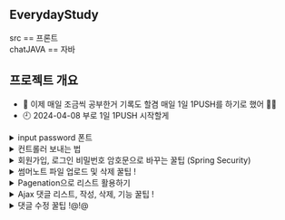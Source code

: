 ## EverydayStudy
src == 프론트  <br>
chatJAVA == 자바 

## 프로젝트 개요
- 🌱 이제 매일 조금씩 공부한거 기록도 할겸 매일 1일 1PUSH를 하기로 했어 👀👀
- 🕘 2024-04-08 부로 1일 1PUSH 시작할게


<details>
<summary>
  input password 폰트
</summary>
   <br>
  input type password를 사용하다보면 숨겨진 패스워드 표시(●)가 안 보이는 경우가 있다. <br>
  이런 문제가 발생하는 이유는 폰트가 (●)문자를 지원하지 않아서이다. <br>
  이 경우는 현재 사용중인 폰트가 해당 문자를 지원하지 않아서 발생하는 것으로 input type이 password인것의 font-family를 변경하면 해결된다. <br>

  input[type=password]{font-family:"굴림";}  <br>
  위와 같은 코드를 사용하면 input type=password 폰트만 굴림으로 바뀌는데 이렇게 변경하면 오류가 해결된다.
</details>

<details>
<summary>
  컨트롤러 보내는 법
</summary>
	
## 컨트롤러
DispatcherServlet을 생성한 후 url의 요청을 받아서 DispatcherServlet에서 처리한다. <br>
RequestMapping으로 설정할 것들을 Web에 들어가서 밑에 처럼 추가해준다

```
<!-- ===DispatcherServlet 생성===(Controller, ViewResolver, hanlderMapping) -->
<servlet>
  <!-- 이 서블릿 이름대로 (서블릿이름)-servlet.xml 파일을 DispatcherServlet으로 삼음 -->
  <servlet-name>dispatcher</servlet-name>
  <servlet-class>org.springframework.web.servlet.DispatcherServlet</servlet-class>
  <!-- contextLoader가 아래 위치의 설정 파일을 읽어서 이 파일을 DispatcherServlet으로 만든다. -->
  <init-param>
    <param-name>contextConfigLocation</param-name>
    <param-value>/WEB-INF/config/dispatcher-servlet.xml</param-value>
  </init-param>
</servlet>

<servlet-name>dispatcher</servlet-name>
  <url-pattern>*.do</url-pattern>
  <url-pattern>*.te</url-pattern>
  <url-pattern>*.ml</url-pattern>
  <url-pattern>*.di</url-pattern>
</servlet-mapping>   
```

## 서블릿
view의 경로, 확장자를 정해주는 부분 : DispatcherServlet이 이 경로를 따라서 컨트롤러가 날린 뷰의 이름에 해당하는 뷰가 있는지 찾아봄. <br>
 model에 대한 패키지명을 추가해주어야 한다 추가하지 않으면 못 찾는다 <br>
 
```
<!-- ViewResolver 생성 -->
<bean class="org.springframework.web.servlet.view.InternalResourceViewResolver">
  <property name="prefix" value="/WEB-INF/views/"/>
  <property name="suffix" value=".jsp"/>
</bean>

<!-- model에 대한 패키지명을 추가해준다 -->
<context:component-scan base-package="com.matcha.mvc" />
```
</details>

<details>
<summary>
  회원가입, 로그인 비밀번호 암호문으로 바꾸는 꿀팁 (Spring Security)
</summary>
  
  ## Spring Security는 Spring 기반의 애플리케이션의 보안(인증과 권한, 인가 등)을 담당하는 스프링 하위 프레임워크이다.
  - 인증(Authentication): 해당 사용자가 본인이 맞는지를 확인하는 절차
  - 인가(Authorization): 인증된 사용자가 요청한 자원에 접근 가능한지를 결정하는 절차

  ## Spring Security 사용하기 위해서는 pom.xml에 dependencies를 추가해주어야 합니다.
  ```
  <!-- 3. Spring Security Module(core, web, config) -->
  <dependency>
      <groupId>org.springframework.security</groupId>
      <artifactId>spring-security-core</artifactId>
      <version>5.5.2</version> 
   </dependency>
   <dependency>
      <groupId>org.springframework.security</groupId>
      <artifactId>spring-security-web</artifactId>
      <version>5.5.2</version>
   </dependency>
   <dependency>
      <groupId>org.springframework.security</groupId>
      <artifactId>spring-security-config</artifactId>
      <version>5.5.2</version>
   </dependency>
  ```
  ## web.xml 공통으로 사용할 의존성 설정 파일의 위치를 담는 파라미터 를 설정해줍니다.
  ```
  <context-param>
  	<param-name>contextConfigLocation</param-name>
  	<param-value>
  		/WEB-INF/config/spring-security.xml
  	</param-value>
  </context-param>
  ```
  ## 경로에 맞에 파일을 세팅한 후 spring-security.xml에 빈을 등록하면 세팅 끝
  ```
  <beans xmlns="http://www.springframework.org/schema/beans"
	xmlns:xsi="http://www.w3.org/2001/XMLSchema-instance"
	xmlns:security="http://www.springframework.org/schema/security"
	xsi:schemaLocation="http://www.springframework.org/schema/beans http://www.springframework.org/schema/beans/spring-beans.xsd
		http://www.springframework.org/schema/security http://www.springframework.org/schema/security/spring-security-5.5.xsd">

	  <bean class="org.springframework.security.crypto.bcrypt.BCryptPasswordEncoder" id="bcryptPasswordEncoder"/>
  </beans>
  ```
  ## 회원가입 하는 과정 (encode)
  encode : 해당 암호화 방식으로 암호화한 문자열을 리턴해줍니다. 회원가입 시 DB에 넣기전에 사용하면 됩니다. <br>
  DB확인을 하면 평문이였였던 비밀번호가 암호문으로 바꿔있는 것을 확인할 수 있다. <br>
  ```
  @ResponseBody
  @RequestMapping(value="/insert.me", produces="application/json; charset=UTF-8")
    public String insert(Member m, Model model, ModelAndView mv) {
    
      // 암호화 작업
      String encPwd = bcryptPasswordEncoder.encode(m.getUserPwd());
      
      m.setUserPwd(encPwd); // Member객체에 userPwd필드에 평문이 아닌 암호문으로 변경
      
      int result = memberService.insertMember(m);
    }
  ```
  ## 로그인 하는 과정 (matches)
  matches : Member m으로 들어온 비밀번호는 암호화되어 DB에 저장된 암호화된 비밀번호와 같은지 비교를 하여 확인할 수 있습니다. <br>
  ````
	@ResponseBody
	@RequestMapping(value="/loginMember.me", produces="application/json; charset=UTF-8")
    public String loginMember(Member m, HttpSession session, ModelAndView mv) {
        
		Member loginUser = memberService.loginMember(m.getUserId()); //아이디로만 멤버객체 가져오기
		
		if(loginUser == null || !bcryptPasswordEncoder.matches(m.getUserPwd(), loginUser.getUserPwd())) { // 로그인실패 => 에러문구를 message에 담고 리턴
			mv.addObject("message", "로그인 실패");
			return new Gson().toJson(mv);
		} else {
			session.setAttribute("loginUser", loginUser);
			mv.addObject("message", "로그인 성공");
			return new Gson().toJson(mv);
		}
	
    }
  ````
</details>

<details>
<summary>
  썸머노트 파일 업로드 및 삭제 꿀팁 !
</summary>
	
   ## 썸머노트 에디터를 적용한 callbacks함수를 사용하여여 자바스크립트 구현 
   onImageUpload : 이미지를 첨부할때 실행되는 함수  <br>
   onMediaDelete : 이미지를 삭재하였을때 실행되는 함수 <br>
   ````
makeNote = () => {
    $('.summernote').summernote({
      placeholder: 'Hello stand alone ui',
        tabsize: 2,
        height: 500,

        callbacks:{
          onImageUpload : function(files, editor,	welEditable) { // 이미지를 첨부할때 실행되는 함수
            console.log("이미지 첨부 됨");
            console.log(files);
            for (var i = files.length - 1; i >= 0; i--) {
                console.log(files[i],this);
                sendFile(files[i],this);
            }
          },
          onMediaDelete : function ($target, editor, $editable) { // 이미지를 삭재하였을때 실행되는 함수
            var deletedImageUrl = $target

                .attr('src')
                .split('/')
                .pop()

                // $target.attr('src'): 삭제된 미디어 요소의 src 속성을 통해 삭제된 이미지의 URL을 가져옵니다.
                // .split('/'): URL을 / 기준으로 분할합니다.
                // .pop(): 분할된 URL에서 마지막 요소를 가져옵니다. 이것은 파일의 이름이 될 것입니다.
                console.log(deletedImageUrl)

                data = new FormData()
                data.append('file', deletedImageUrl)
              
                console.log('aaaaa', data)

            // summernote에서 이미지 삭제시 실행할 함수 
            templateAjaxController.deleteFile2(data, fileDele);
          }
        },
      });
}

   ````
## onImageUpload 함수가 실행되면 data에 파일정보를 담아 ajax를 통해 컨트롤러로 보내준다.
````
sendFile = (file, editor) => {
  data = new FormData();
  data.append("file", file);
  console.log(data)

  templateAjaxController.insertTemplateImg(data, editor);
}
````
## 성공시 파일 위치와 이름을 통해 에디터에 이미지를 출력하여 보여준다. 
````
insertTemplateImg : (data, editor) =>{
        console.log(data)
        $.ajax({
            data : data,
            type : "POST",
            url : "insertTemplateImg.te",  
            contentType : false,
            processData : false,
            enctype : 'multipart/form-data',   
            success: function (data) { // 처리가 성공할 경우
                console.log(data)
                // 에디터에 이미지 출력
                $(editor).summernote('editor.insertImage', data);
            },
            error: (err) => {
                console.log(err)
            }
        })
    },
````
## 컨트롤러에서 파일 위치와 이름만 지정해서 다시 리턴하여 보내준다.
````
//  서머노트 작성시 이미지파일 올렸을때 내 실제 경로 폴더에도 올려주는 메서드
@ResponseBody
@RequestMapping(value="/insertTemplateImg.te", produces="application/json; charset=UTF-8")
// @RequestParam은 자바스크립트에서 설정한 이름과 반드시 같아야한다!
public String uploadSummernoteImageFile(@RequestParam("file") MultipartFile multipartFile, HttpSession session )  {
	
	System.out.println(multipartFile);

	String cName = saveFile(multipartFile, session, "resources/img/templateImgFile/insertTemplate/");
	String changeName = "resources/img/templateImgFile/insertTemplate/" + cName;
	
	return new Gson().toJson(changeName);
}
````
## onMediaDelete 삭제함수 실행시 target을 통해 파일 위치와 이름을 알아내는 부분이다.
````
onMediaDelete : function ($target) {
            var deletedImageUrl = $target

                .attr('src') // $target.attr('src'): 삭제된 미디어 요소의 src 속성을 통해 삭제된 이미지의 URL을 가져옵니다.
                .split('/')  // .split('/'): URL을 / 기준으로 분할합니다.
                .pop()       // .pop(): 분할된 URL에서 마지막 요소를 가져옵니다. 이것은 파일의 이름이 될 것입니다.

                console.log(deletedImageUrl)
                data = new FormData()
                data.append('file', deletedImageUrl)

            // summernote에서 이미지 삭제시 실행할 함수 
            templateAjaxController.deleteFile2(data, fileDele);
          }
````
## ajax를 이용해 컨틀롤러를 보내줘서 파일 위치와 이름을 통해 삭제를 해주면 끝 참 쉽죠 ~?
````
deleteFile2 : (data, callback) =>{
        console.log(data)
        $.ajax({
            data : data,
            type : "POST",
            url : "deleteTemplateImage.te",  
            contentType : false,
            processData : false,
            enctype : 'multipart/form-data',   
            success: (result) => {
                callback(result)
            },
            error: (err) => {
                console.log(err)
            }
        })
    },


// 서머노트 작성시 이미지파일 삭제했을때 내 실제 경로 폴더에도 삭제하는 메서드 
@ResponseBody
@RequestMapping(value="/deleteTemplateImage.te", produces = "application/json; charset=utf8")
public String deleteSummernoteImageFile(@RequestParam("file") String file, HttpSession session )  {

	new File(session.getServletContext().getRealPath("resources/img/templateImgFile/insertTemplate/"+file)).delete();
	
	return "good";
}
````
## 업데이트도 똑같아
위에 처럼 다 똑같이 하고 SQL에서 업데이트 성공시 코드들 저장 ~ <br>
````
@ResponseBody
@RequestMapping(value="/updateTemplate.te", produces="application/json; charset=UTF-8")
public String updateSummernote(Template t, ModelAndView mv)  {

	// 성공하면 success 보내주고 실패시 fail을 보내줌
	return new Gson().toJson(templateService.updateTemplate(t) > 0 ? "success" : "fail"); 
}

updateT = (result) => {
    if(result == 'success'){ // 업데이트 성공시
        var markup = $('.click2edit').summernote('code'); // 썸머노트가 코드 수정을 저장해줌
        $('.click2edit').summernote('destroy');
    } else {
        alert('템플릿 수정에 실패하였습니다.');
    }
}
````

</details>

<details>
<summary>
  Pagenation으로 리스트 활용하기 
</summary>

## PageInfo 객체 만들어주기 !
이 메서드는 페이지네이션 기능을 구현하기 위해 필요한 정보들을 계산하고 이를 담은 객체를 생성하여 반환하는 메서드입니다. <br>
````
public static PageInfo getPageInfo(int listCount, int currentPage, int pageLimit, int boardLimit) {
		
	int maxPage = (int)Math.ceil((double)listCount / boardLimit);    // 가장 마지막페이지(총 페이지 수)
	int startPage= (currentPage - 1) / pageLimit*pageLimit + 1;  // 페이징바의 시작수
	int endPage = startPage + pageLimit - 1;    // 페이징바의 끝수
	endPage = endPage > maxPage ? maxPage : endPage;
	
	//*페이징바를 만들때 필요한 객체
	PageInfo pi = new PageInfo(listCount, currentPage, pageLimit, boardLimit, maxPage, startPage, endPage);
	return pi;
}
````

## 컨트롤러에서 PageInfo 사용하는 방법
아래처럼 value 값을 정한 후 defaultValue 값을 무조건 1로 설정 currentPage(현재페이지)가 없을 수 없기 떄문이다.  <br>
````
// 템플릿 리스트 보여주기
@RequestMapping("/template.te")
public ModelAndView tem(@RequestParam(value="cpage", defaultValue="1") int currentPage, ModelAndView mv){

	// PageInfo 객체를 통해 (총 갯수, 현재페이지, 펴이징 바, 보여줄 게시물 수)를 기입한다
	PageInfo pi = Pagenation.getPageInfo(templateService.selectListCount(), currentPage, 5, 9);

	// pi 정보를 통해 템플릿 정보들을 가가져온다
	ArrayList<Template> list = templateService.selectTemplateList(pi);
	
	mv.addObject("pi", pi)
	  .addObject("list", list)
	  .setViewName("template/template");
	
	return mv;
}
````
## DAO에서 PageInfo를 사용할때는 RowBounds 클래스를 사용한다 !
RowBounds 클래스는 MyBatis에서 사용되는 페이징을 처리하기 위한 클래스이다. <br>
예를 들어 offset 10번째부터 limit 20개의 데이터를 조회하는 식으로 돌아간다. <br>
````
// 템플릿 리스트 정보 가져오기 
public ArrayList<Template> selectTemplateList(SqlSessionTemplate sqlSession, PageInfo pi) {
	int offset = (pi.getCurrentPage() - 1) * pi.getBoardLimit();  // 조회를 시작할 행의 인덱스
	int limit = pi.getBoardLimit();  // 조회할 행의 최대 개수
	
	RowBounds rowBounds = new RowBounds(offset, limit);

	// selectList 메서드가 반환하는 값이 실제로는 List 타입이기 때문에 다운 캐스팅(형변환을 함)
	return (ArrayList)sqlSession.selectList("TemplateMapper.selectTemplateList", null, rowBounds);
}
````
</details>

<details>
<summary>
  Ajax 댓글 리스트, 작성, 삭제, 기능 꿀팁 !
</summary>
	
# Ajax란?	
자바스크립트를 통해 비동기식으로 서버에 데이터를 요청하여 필요한 데이터를 받아와 전체 페이지를 새로 고치지 않고 변경이 필요한 부분만 고치는 기술이다.
	
## 1.  onload 이벤트를 통해 body 페이지 그리는 동시에 함수를 실행하는 방식을 선택!
onload란 웹 페이지가 로드될 때 발생하는 이벤트입니다. 예를 들어, 웹 페이지가 로드될 때 초기 데이터를 로드하여 화면에 표시하는 등의 작업을 onload 이벤트 핸들러에서 처리할 수 있습니다. <br>
````
<body onload="replyCommont(${tno})">

replyCommont = (tno) => { // onload 디테일뷰 들어오는 순간 댓글 페이징 바 그려주는 메서드

    data = {
        tno : tno
    }
    templateAjaxController.onloadReply(data, replySucc);
}

// Ajax사용법
const templateAjaxController = {
	onloadReply : (data, callback) =>{
	$.ajax({
	    data : data,
	    type : "POST",
	    url : "onloadReply.te",   
	    success: (result) => {
		callback(result)
	    },
	    error: (err) => {
		console.log(err)
	    }
	})
	}
}


// 성공시 콜백함수
replySucc = (result) => {
    // console.log(result)
    let list = result.model.ReplyList;
    let loginUser = result.model.userNo;
    let pi = result.model.pi;
    let tno = result.model.tno;

    // 댓글 그려주기
    let str = "";
    for (let r of list) {
        if(loginUser === r.userNo){
            str += `<div id="comment-${r.templateReplyNo}" class="comment-container">`
                    + `<div class="reply-container">`
                    + `<div class="profile">`
                        + `<img src="`+ r.memberImgChangName +`" alt="">`
                    + `</div>`
                    + `<div class="reply-center">`
                        +`<div class="name-container">`
                        +`<div class="name-container">`
                            +`<h3 style="font-size: 1.5rem;">`+ r.userName +`</h3>`
                            +`<p>` + r.templateReplyDate +`</p>`
                        +`</div>`
                        +`<div class="btn-container">`       //JavaScript 함수에 전달된 문자열은 따옴표로 감싸져야 함 그렇지 않으면 JavaScript는 이를 변수나 함수 호출로 인식하려고 시도하며, 해당 변수나 함수가 정의되지 않았기 때문에 undefined가 반환됩니다.
                            +`<button class="edit-btn" onclick="editReply(${r.templateReplyNo}, ${r.templateNo}, '${r.memberImgChangName}', '${r.userName}', '${r.templateReplyDate}', '${r.templateReplyContent}')">edit</button>`
                            +`<button class="del-btn" onclick="delReply(`+ r.templateReplyNo + `,`+ r.templateNo + `)">delete</button>`
                        +`</div>`
                        +`</div>`
                
                        +`<div class="reply-comment">`
                        +`<span>` + r.templateReplyContent +`</span>`
                        +`</div>`
                    +`</div>`
                    +`</div>`
                +`</div>`;
        } else {
            str += `<div class="comment-container">`
            + `<div class="reply-container">`
            + `<div class="profile">`
                + `<img src="`+ r.memberImgChangName +`" alt="">`
            + `</div>`
            + `<div class="reply-center">`
                +`<div class="name-container">`
                +`<div class="name-container">`
                    +`<h3 style="font-size: 1.5rem;">`+ r.userName +`</h3>`
                    +`<p>` + r.templateReplyDate +`</p>`
                +`</div>`
                +`</div>`
        
                +`<div class="reply-comment">`
                +`<span>` + r.templateReplyContent +`</span>`
                +`</div>`
            +`</div>`
            +`</div>`
        +`</div>`;
        }
    }

    // 페이징 바 그려주기
    let str2 = "";
    
        if(pi.currentPage == 1){
            str2 += '<li class="page-item disabled"><a class="page-link">Previous</a></li>'
        } else {
            str2 += `<li class="page-item"><a class="page-link" onclick="choicePage(`+ (pi.currentPage - 1 ) + `,` + tno + `)">Previous</a></li>`
        }

        for (let i = pi.startPage; i <= pi.endPage; i++) {
            str2 += '<li class="page-item"><button class="page-link" onclick="choicePage('+ i + `,` + tno  +')">' + i + '</button></li>'
        }

        if(pi.currentPage != pi.maxPage){
            str2 += '<li class="page-item"><button class="page-link" onclick="choicePage('+ (pi.currentPage + 1)+ `,` + tno +')">Next</button></li>'
        } else {
            str2 += '<li class="page-item disabled"><a class="page-link">Next</a>'
        } 

        document.querySelector("#ReplyContent").innerHTML = str;
        document.querySelector("#pagingArea ul").innerHTML = str2;

        result = ''
        document.getElementById("text-commet").value = result;

        enableAllButtons(); // 모든 버튼 활성화
}

````
## 2. 컨트롤러를 통해 요청을 처리 하고 쿼리를 실행!

공통으로 수행되는 작업 코드를 줄이기 위해 ModelAndView 객체에 담아 반환하는 메서드를 만들었다. 
getReplyModelAndView메서드를 <br>만들기 전에는 페이징 처리, 댓글 정보 조회, 세션에서 로그인한 사용자의 번호 가져오기 같은 증복 코드들이 많았다 <br>
이렇게 하면 중복 코드를 최소화하고 코드를 더 간결하고 코드의 가독성이 향상되고 유지보수가 쉬워집니다. <br>
````
// --------------------------------- 공통된 작업을 수행하는 메서드 ---------------------------------

private ModelAndView getReplyModelAndView(int tno, HttpSession session, int currentPage) {
	
    PageInfo pi = Pagenation.getPageInfo(templateService.selectReplyCount(tno), currentPage, 5, 5); // 페이징 처리
    
    ArrayList<TemplateReply> ReplyList = templateService.detailReplyTemplate(pi, tno); // 댓글 정보
    
    // 삼항 연산자 세션이 없으면 0반환 있으면 회원 번호 반환
    int userNo = session.getAttribute("loginUser") == null ? 0 : ((Member) session.getAttribute("loginUser")).getUserNo();
    
    // 객체 생성 조회된 댓글 정보와 페이징 정보 그리고 사용자 번호를 ModelAndView 객체에 담아 반환
    ModelAndView mv = new ModelAndView();
    mv.addObject("ReplyList", ReplyList).addObject("tno", tno).addObject("userNo", userNo).addObject("pi", pi);
    
    return mv;
}

// --------------------------------- Ajax onload로 디테일뷰 댓글, 페이징 바 그려주는 메서드 ---------------------------------

@ResponseBody
@RequestMapping(value="/onloadReply.te", produces="application/json; charse행 코드이다. 

reply = (templateNo, tno) => { // 댓글 작성 하는 메서드
    let templateReplyContent = document.getElementById("text-commet").value;

    data = {
        templateReplyContent : templateReplyContent,
        templateNo : templateNo,
        tno : tno
    }

    templateAjaxController.replyInsert(data, replySucc);
}

delReply = (replyNo, tno) => {
    data = {
        templateReplyNo : replyNo,
        templateNo : tno
    }
    templateAjaxController.replyDel(data, replySucc);
}
````
## 댓글 작성, 삭제 컨트롤러 
 getReplyModelAndView메서드를 안 만들었으면 댓글 작성 삭제 메서드에도 증복 코드가 들어가 코드 생겼을 것이다. <br>
 
````
// --------------------------------- Ajax 댓글 작성하는 메서드 ---------------------------------

@ResponseBody
@RequestMapping(value="/repltInsert.te", produces="application/json; charset=UTF-8")
public String Reply(TemplateReply r, int tno, ModelAndView mv, HttpSession session, @RequestParam(value="cpage", defaultValue="1") int currentPage)  {
	
    Member m = (Member) session.getAttribute("loginUser");
    int res = templateService.replyInsert(r, m.getUserNo()); // 댓글 삽입
    
    // 메서드 호출 매개변수로는 댓글번호, 세션, currentPage를 전달 
    ModelAndView newMv = getReplyModelAndView(tno, session, currentPage); 
    // newMv로 리턴 받은 조회된 댓글 정보와 페이징 정보 그리고 사용자 번호를 반환
    return new Gson().toJson(newMv);
}

//  --------------------------------- Ajax 댓글 삭제해주는 메서드 -------------------------------------

@ResponseBody
@RequestMapping(value="/replyDelte.te", produces="application/json; charset=UTF-8")
public String replyDelte(TemplateReply tr, ModelAndView mv, HttpSession session, @RequestParam(value="tpage", defaultValue="1") int currentPage)  {
	
    int res = templateService.replyDelt(tr.getTemplateReplyNo()); // 댓글 삭제
    
    ModelAndView newMv = getReplyModelAndView(tr.getTemplateNo(), session, currentPage);
    return new Gson().toJson(newMv);
}
````
</details>

<details>
<summary>
  댓글 수정 꿀팁 !@!@
</summary>
	
## 댓글 수정 버튼 을 눌렀을때 실행되는 함수 
!! 중요한 부분 이전 코드에서 그려주는 함수에서 변수에 따옴표로 감싸지 않으면 함수 호출로 인식하려고 시도하며 해당 변수나 함수가 정의되지 않았기 때문에 undefined가 반환되어 따옴표로 감싸줘야 합니다. <br>
````
onclick="editReply(${r.templateReplyNo}, ${r.templateNo}, '${r.memberImgChangName}', '${r.userName}', '${r.templateReplyDate}', '${r.templateReplyContent}')">edit</button>
````

### 똑같이 밑에 코드도 보여주는 부분을 그려주고 span태그에서 textarea태그로 바꿔줘서 작성을 할 수 있게 만들어줍니다. 중요한 포인트는 내가 수정하는 댓글만 textarea태그로 바꿔줘야 하기 때문에 id가 comment-${replyNo} 인 요소만 선택 해서 그려줍니다.

````
const disableAllButtons = () => {  // 모든 버튼 비활성화 함
    const buttons = document.querySelectorAll('button');
    buttons.forEach(button => {
        button.disabled = true;
    });
}

const enableAllButtons = () => {  // 모든 버튼 활성화
    const buttons = document.querySelectorAll('button');
    buttons.forEach(button => {
        button.disabled = false;
    });
}

editReply = (replyNo, tno, ImgChangName, userName, ReplyDate, ReplyContent) => { // 댓글 수정

    disableAllButtons(); // 모든 버튼 비활성화

    let str = "";
    str +=  `<div class="comment-container">`
                + `<div class="reply-container">`
                + `<div class="profile">`
                    + `<img src="`+ ImgChangName +`" alt="">`
                + `</div>`
                + `<div class="reply-center">`
                    +`<div class="name-container">`
                    +`<div class="name-container">`
                        +`<h3 style="font-size: 1.5rem;">`+ userName +`</h3>`
                        +`<p>` + ReplyDate +`</p>`
                    +`</div>`
                    +`<div class="btn-container">`       
                        +`<button class="edit-btn" onclick="editCheck(`+ replyNo + `,` + tno +`)">check</button>`
                        +`<button class="del-btn" onclick="replyCommont(`+ tno +`)">cancel</button>`
                    +`</div>`
                    +`</div>`

                    +`<div class="reply-comment">`
                    +`<textarea id="updateReply" style="width: 100%;">` + ReplyContent +`</textarea>`
                    +`</div>`
                +`</div>`
                +`</div>`
            +`</div>`;

        document.getElementById(`comment-${replyNo}`).innerHTML = str;
}
````
## 댓글 수정확인을 누르면 내가 입력한 값을 들고 와 컨트롤러를 통해 요청을 처리 하고 쿼리를 실행!
````
editCheck = (replyNo, tno) => {
    const updateReply = document.getElementById("updateReply").value;

    data = {
        templateReplyNo : replyNo,
        templateReplyContent : updateReply,
        templateNo : tno
    }
    
    templateAjaxController.upDateReply(data, replySucc);
}
````
````
	@ResponseBody
	@RequestMapping(value="/replyUpdate.te", produces="application/json; charset=UTF-8")
	public String replyUpdate(TemplateReply tr, ModelAndView mv, HttpSession session, @RequestParam(value="tpage", defaultValue="1") int currentPage)  {
		
	    int upReply = templateService.replyUpdate(tr);
	    
	    ModelAndView newMv = getReplyModelAndView(tr.getTemplateNo(), session, currentPage);
	    return new Gson().toJson(newMv);
	}
````
</details>


 


